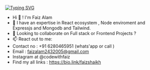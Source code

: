 [![Typing SVG](https://readme-typing-svg.demolab.com?font=Fira+Code&size=35&pause=1000&color=41E10D&random=false&width=435&lines=MERN+Stack+Developer+;Nextjs+Developer;Full+Stack+Developer)](https://git.io/typing-svg)
-   Hi 👋 ! I'm Faiz Alam
- 🌱 I have an expertise in React ecosystem , Node enviroment and Expressjs and Mongodb and Tailwind.
- 💞️ Looking to collaborate on Full stack or Frontend Projects ? 
- 📫 React out to me: 
- Contact no : +91 6280465951 (whats'app or call )
- Email : faizalam2432005@gmail.com
- Instagram at @codewithfaiz
- Find my all links : https://bio.link/faizshaikh
<!---
Faizshaikh6280/Faizshaikh6280 is a ✨ special ✨ repository because its `README.md` (this file) appears on your GitHub profile.
You can click the Preview link to take a look at your changes.
--->
